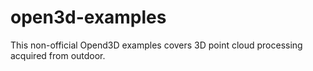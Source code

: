 # open3d-examples
This non-official Opend3D examples covers 3D point cloud processing acquired from outdoor.
